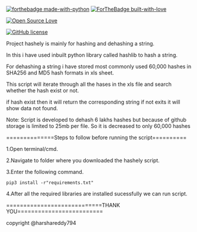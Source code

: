[![forthebadge made-with-python](http://ForTheBadge.com/images/badges/made-with-python.svg)](https://www.python.org/)
[![ForTheBadge built-with-love](http://ForTheBadge.com/images/badges/built-with-love.svg)](https://GitHub.com/Naereen/)


[![Open Source Love](https://badges.frapsoft.com/os/v1/open-source-150x25.png?v=103)](https://github.com/ellerbrock/open-source-badges/)

[![GitHub license](https://img.shields.io/github/license/Naereen/StrapDown.js.svg)](https://github.com/Naereen/StrapDown.js/blob/master/LICENSE)

Project hashely is mainly for hashing and dehashing a string.

In this i have used inbuilt python library called hashlib to hash a string.

For dehashing a string i have stored most commonly used 60,000 hashes in SHA256 and MD5 hash formats in xls sheet.

This script will iterate through all the hases  in the xls file and search whether the hash exist or not.

if hash exist then it will return the corresponding string if not exits it will show data not found.

Note:
Script is developed to dehash 6 lakhs hashes but because of github storage is limited to 25mb per file.
So it is decreased to only 60,000 hashes

==============Steps to follow before running the script==========

1.Open terminal/cmd.

2.Navigate to folder where you downloaded the hashely script.

3.Enter the following command.

    pip3 install -r"requirements.txt"

4.After all the required libraries are installed sucessfully we can run script.
 
============================THANK YOU=========================

copyright @harshareddy794
